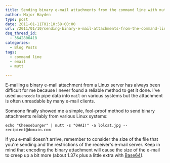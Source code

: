 ```yaml
---
title: Sending binary e-mail attachments from the command line with mutt
author: Major Hayden
type: post
date: 2011-01-11T01:10:58+00:00
url: /2011/01/10/sending-binary-e-mail-attachments-from-the-command-line-with-mutt/
dsq_thread_id:
  - 3642806418
categories:
  - Blog Posts
tags:
  - command line
  - email
  - mutt

---
```

E-mailing a binary e-mail attachment from a Linux server has always been difficult for me because I never found a reliable method to get it done. I've used `uuencode` to pipe data into `mail` on various systems but the attachment is often unreadable by many e-mail clients.

Someone finally showed me a simple, fool-proof method to send binary attachments reliably from various Linux systems:

```
echo "Cheeseburger" | mutt -s "OHAI!" -a lolcat.jpg -- recipient@domain.com
```

If you e-mail doesn't arrive, remember to consider the size of the file that you're sending and the restrictions of the receiver's e-mail server. Keep in mind that encoding the binary attachment will cause the size of the e-mail to creep up a bit more (about 1.37x plus a little extra with [Base64][1]).

 [1]: http://en.wikipedia.org/wiki/Base64#MIME
